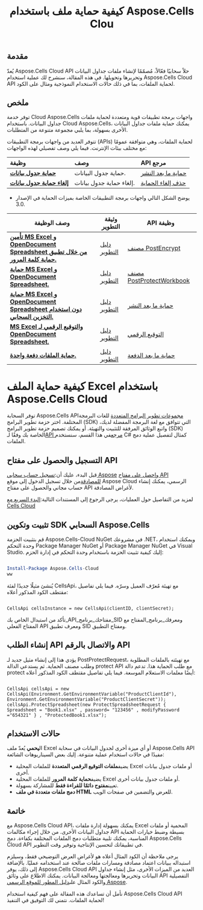 ﻿---
title: كيفية حماية ملف باستخدام Aspose.Cells Clou
linktitle: كيفية حماية ملف Excel
type: docs
url: /ar/how-to-protect-file
description: كيفية حماية ملف Excel باستخدام Aspose.Cells Cloud
weight: 10
kwords: Excel، Office السحابة، REST API، جدول بيانات، PDF، CSV، Json، Markdown، كيفية حماية الملف من خلال Aspose.Cells السحابة
---
## مقدمة

يُعدّ Aspose.Cells Cloud API حلاً سحابيًا فعّالاً، مُصمّمًا لإنشاء ملفات جداول البيانات وتحريرها وتحويلها. في هذه المقالة، سنشرح لك عملية استخدام Aspose.Cells Cloud API لحماية الملفات، بما في ذلك حالات الاستخدام النموذجية ومثال على الكود.

## ملخص

توفر خدمة Cloud Aspose.Cells واجهات برمجة تطبيقات قوية ومتعددة لحماية ملفات جداول البيانات. باستخدام Cloud Aspose.Cells، يمكنك حماية ملفات جداول البيانات الأخرى بسهولة، بما يلبي مجموعة متنوعة من المتطلبات.

تتوفر العديد من واجهات برمجة التطبيقات (APIs) لحماية الملفات، وهي متوافقة عمومًا مع مختلف بيئات الإنترنت. فيما يلي وصف تفصيلي لهذه الواجهات:

| وظيفة| وصف| API مرجع|
|:------------------------- |:------------------------- |:------------------------- |
|**[حماية جدول بيانات](https://docs.aspose.cloud/cells/protect-spreadsheet/)**  | حماية جدول البيانات.|[حماية ما بعد النشر](https://reference.aspose.cloud/cells/?urls.primaryName=API+v4#/Protection/ProtectSpreadsheet) |
|**[إلغاء حماية جدول بيانات](https://docs.aspose.cloud/cells/unprotect-spreadsheet/)**  | إلغاء حماية جدول بيانات.|[حذف إلغاء الحماية](https://reference.aspose.cloud/cells/?urls.primaryName=API+v4#/Protection/UnprotectSpreadsheet) |

- يوضح الشكل التالي واجهات برمجة التطبيقات الخاصة بميزات الحماية في الإصدار 3.0.

| وصف الوظيفة| وثيقة التطوير| API وظيفة|
|-----------------|-------------|---------------------------|
|**[تأمين MS Excel و OpenDocument Spreadsheet من خلال تطبيق حماية كلمة المرور.](https://reference.aspose.cloud/cells/#/Protection/PostEncryptWorkbook)** |[دليل التطوير](https://docs.aspose.cloud/cells/excel-file-encrypt/) |[مصنف PostEncrypt](https://reference.aspose.cloud/cells/#/Protection/PostEncryptWorkbook) |
|**[حماية MS Excel و OpenDocument Spreadsheet.](https://reference.aspose.cloud/cells/#/Workbook/PostProtectWorkbook)** |[دليل التطوير](https://docs.aspose.cloud/cells/protect-excel-file/) |[مصنف PostProtectWorkbook](https://apireference.aspose.cloud/cells/#/Workbook/PostProtectWorkbook) |
|**[حماية MS Excel و OpenDocument Spreadsheet دون استخدام التخزين السحابي.](https://reference.aspose.cloud/cells/#/LightCells/PostProtect)** |[دليل التطوير](https://docs.aspose.cloud/cells/protect-excel-files/) |[حماية ما بعد النشر](https://apireference.aspose.cloud/cells/#/LightCells/PostProtect) |
|**[MS Excel والتوقيع الرقمي لـ OpenDocument Spreadsheet.](https://reference.aspose.cloud/cells/#/Protection/PostDigitalSignature)** |[دليل التطوير](https://docs.aspose.cloud/cells/workbook/digital-signature/) |[التوقيع الرقمي](https://reference.aspose.cloud/cells/#/Protection/PostDigitalSignature) |
|**[حماية الملفات دفعة واحدة.](https://reference.aspose.cloud/cells/#/Batch/PostBatchProtect)** |[دليل التطوير](https://docs.aspose.cloud/cells/batch/protect/) |[حماية ما بعد الدفعة](https://reference.aspose.cloud/cells/#/Batch/PostBatchProtect) |

# كيفية حماية الملف Excel باستخدام Aspose.Cells Cloud

 توفر السحابة Aspose.Cells API[مجموعات تطوير البرامج المتعددة](https://github.com/aspose-cells-cloud) للغات البرمجة المختلفة. اختر حزمة تطوير البرامج (SDK) التي تتوافق مع لغة البرمجة المفضلة لديك، واتبع الوثائق المرفقة للتثبيت والتهيئة. أو يمكنك تصميم حزمة تطوير البرامج (SDK) الخاصة بك وفقًا لـ[API مرجع](https://reference.aspose.cloud/cells/?urls.primaryName=API+v4#/Protection/ProtectSpreadsheet)في هذا القسم، سنستخدم C# كمثال لتفصيل عملية دمج الملفات.

## التسجيل والحصول على مفتاح API

قبل البدء، عليك أن:[تسجيل حساب سحابي Aspose](https://id.containerize.com/signup) و[احصل على مفتاح API للمصادقة](https://dashboard.aspose.cloud/applications)من خلال تسجيل الدخول إلى موقع Aspose Cloud الرسمي، يمكنك إنشاء حساب مجاني والحصول على مفتاح API لأغراض المصادقة.

 لمزيد من التفاصيل حول العمليات، يرجى الرجوع إلى المستندات التالية:[البدء السريع مع Cells Cloud](https://docs.aspose.cloud/cells/quickstart/)

## تثبيت وتكوين SDK السحابي Aspose.Cells

قم بتثبيت الحزمة Aspose.Cells-Cloud NuGet في مشروعك .NET، ويمكنك استخدام وحدة التحكم Package Manager NuGet أو Package Manager NuGet في Visual Studio.
إليك كيفية تثبيت الحزمة باستخدام وحدة التحكم في إدارة الحزم:

```Powershell

Install-Package Aspose.Cells-Cloud
ww
```

يُنشئ مثيلًا جديدًا لفئة CellsApi، مع تهيئة مُعرّف العميل وسرّه. فيما يلي تفاصيل مقتطف الكود المذكور أعلاه:

```CSharp

CellsApi cellsInstance = new CellsApi(clientID, clientSecret);

```

تأكد من استبدال الخاص بك_API_مفتاحك_برنامج_SID ومعرفك_برنامج_المفتاح مع المفتاح الفعلي API ومعرف تطبيق SID ومفتاح التطبيق.

## إنشاء الطلب API والاتصال بالرقم API

يؤدي هذا إلى إنشاء مثيل جديد لـ PostProtectRequest، مع تهيئته بالملفات المطلوبة وطلب مصنف الحماية. ثم يستدعي الدالة protect API مع طلب الحماية هذا. تدعم دالة protect أيضًا معلمات الاستعلام الموسعة. فيما يلي تفاصيل مقتطف الكود المذكور أعلاه:

```CSharp

CellsApi cellsApi = new CellsApi(Environment.GetEnvironmentVariable("ProductClientId"), Environment.GetEnvironmentVariable("ProductClientSecret"));
cellsApi.ProtectSpreadsheet(new ProtectSpreadsheetRequest { Spreadsheet = "Book1.xlsx" , password= "123456" , modifyPassword ="654321" } , "ProtectedBook1.xlsx");

```

## حالات الاستخدام

 ال**يحمي** يُعدّ ملف Excel أو أي ميزة أخرى لجدول البيانات في سحابة Aspose.Cells API مفيدًا في حالات استخدام عملية متنوعة. إليك بعض السيناريوهات الشائعة:

-  يضيف**ملفات التوقيع الرقمي المتعددة** للملفات المحلية Excel أو ملفات جدول بيانات أخرى.
-  يضيف**حماية كلمة المرور** للملفات المحلية Excel أو ملفات جدول بيانات أخرى.
-  تعيين**مفتوح دائمًا للقراءة فقط** للمشاركة بسهولة.
- **دمج ملفات متعددة في ملف HTML** للعرض والتضمين في صفحات الويب.

## خاتمة

مع Aspose.Cells Cloud API، يمكنك بسهولة إدارة ملفات Excel المحمية أو ملفات جداول البيانات الأخرى. من خلال إجراء مكالمات API بسيطة وضبط خيارات الحماية المناسبة، يمكنك تلبية متطلبات دمج الملفات المختلفة بكفاءة. دمج Aspose.Cells Cloud API في تطبيقاتك لتحسين الإنتاجية وتوفير وقت التطوير.

يرجى ملاحظة أن الكود المثال أعلاه هو لأغراض العرض التوضيحي فقط، وسيلزم استبداله ببيانات اعتماد مصادقة ومسارات ملفات صالحة عند استخدامه عمليًا. بالإضافة إلى ذلك، يوفر Aspose.Cells Cloud API العديد من الميزات الأخرى، مثل إنشاء جداول البيانات وتحريرها ومعالجتها ومعالجة البيانات. يمكنك الاطلاع على وثائق API التفصيلية والكود المثال على[دليل المطور للموقع الرسمي Aspose](/developer-guide/).

نأمل أن تساعدك هذه المقالة على فهم كيفية استخدام Aspose.Cells Cloud API لحماية الملفات. نتمنى لك التوفيق في التنفيذ!
